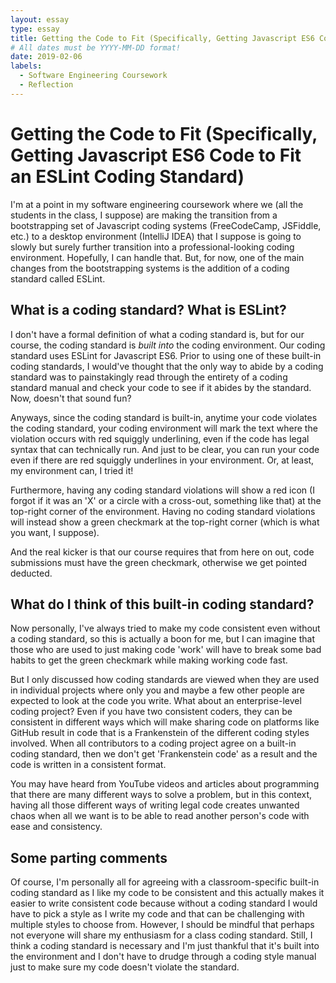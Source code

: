 ```yaml
---
layout: essay
type: essay
title: Getting the Code to Fit (Specifically, Getting Javascript ES6 Code to Fit an ESLint Coding Standard)
# All dates must be YYYY-MM-DD format!
date: 2019-02-06
labels:
  - Software Engineering Coursework
  - Reflection
---
```


# Getting the Code to Fit (Specifically, Getting Javascript ES6 Code to Fit an ESLint Coding Standard)
I'm at a point in my software engineering coursework where we (all the students in the class, I suppose) are making the transition from a bootstrapping set of Javascript coding systems (FreeCodeCamp, JSFiddle, etc.) to a desktop environment (IntelliJ IDEA) that I suppose is going to slowly but surely further transition into a professional-looking coding environment.  Hopefully, I can handle that.  But, for now, one of the main changes from the bootstrapping systems is the addition of a coding standard called ESLint.

## What is a coding standard?  What is ESLint?
I don't have a formal definition of what a coding standard is, but for our course, the coding standard is _built into_ the coding environment.  Our coding standard uses ESLint for Javascript ES6.  Prior to using one of these built-in coding standards, I would've thought that the only way to abide by a coding standard was to painstakingly read through the entirety of a coding standard manual and check your code to see if it abides by the standard.  Now, doesn't that sound fun?

Anyways, since the coding standard is built-in, anytime your code violates the coding standard, your coding environment will mark the text where the violation occurs with red squiggly underlining, even if the code has legal syntax that can technically run.  And just to be clear, you can run your code even if there are red squiggly underlines in your environment.  Or, at least, my environment can, I tried it!

Furthermore, having any coding standard violations will show a red icon (I forgot if it was an 'X' or a circle with a cross-out, something like that) at the top-right corner of the environment.  Having no coding standard violations will instead show a green checkmark at the top-right corner (which is what you want, I suppose).

And the real kicker is that our course requires that from here on out, code submissions must have the green checkmark, otherwise we get pointed deducted.

## What do I think of this built-in coding standard?
Now personally, I've always tried to make my code consistent even without a coding standard, so this is actually a boon for me, but I can imagine that those who are used to just making code 'work' will have to break some bad habits to get the green checkmark while making working code fast.

But I only discussed how coding standards are viewed when they are used in individual projects where only you and maybe a few other people are expected to look at the code you write.  What about an enterprise-level coding project?  Even if you have two consistent coders, they can be consistent in different ways which will make sharing code on platforms like GitHub result in code that is a Frankenstein of the different coding styles involved.  When all contributors to a coding project agree on a built-in coding standard, then we don't get 'Frankenstein code' as a result and the code is written in a consistent format.

You may have heard from YouTube videos and articles about programming that there are many different ways to solve a problem, but in this context, having all those different ways of writing legal code creates unwanted chaos when all we want is to be able to read another person's code with ease and consistency.

## Some parting comments
Of course, I'm personally all for agreeing with a classroom-specific built-in coding standard as I like my code to be consistent and this actually makes it easier to write consistent code because without a coding standard I would have to pick a style as I write my code and that can be challenging with multiple styles to choose from.  However, I should be mindful that perhaps not everyone will share my enthusiasm for a class coding standard.  Still, I think a coding standard is necessary and I'm just thankful that it's built into the environment and I don't have to drudge through a coding style manual just to make sure my code doesn't violate the standard.
